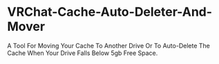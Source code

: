 # VRChat-Cache-Auto-Deleter-And-Mover
A Tool For Moving Your Cache To Another Drive Or To Auto-Delete The Cache When Your Drive Falls Below 5gb Free Space.
